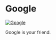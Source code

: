 # Google

[![Google](https://www.leisurefitness.com/Content/images/Desktop/icons/feed-google.png)](https://www.google.de/?hl=de)

Google is your friend.